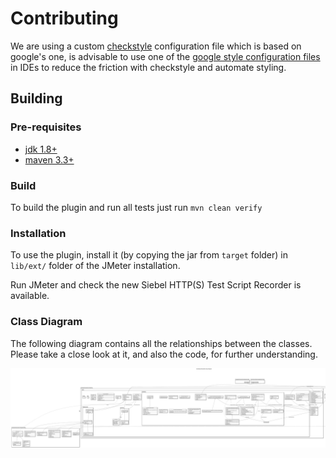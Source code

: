 # Contributing

We are using a custom [checkstyle](http://checkstyle.sourceforge.net/index.html) configuration file which is based on google's one, is advisable to use one of the [google style configuration files](https://github.com/google/styleguide) in IDEs to reduce the friction with checkstyle and automate styling.

## Building

### Pre-requisites

- [jdk 1.8+](http://www.oracle.com/technetwork/java/javase/downloads/index.html)
- [maven 3.3+](https://maven.apache.org/)

### Build

To build the plugin and run all tests just run `mvn clean verify`

### Installation

To use the plugin, install it (by copying the jar from `target` folder) in `lib/ext/` folder of the JMeter installation.

Run JMeter and check the new Siebel HTTP(S) Test Script Recorder is available.

### Class Diagram

The following diagram contains all the relationships between the classes. Please take a close look at it, and also the code, for further understanding.

![Project Diagram](docs/umlDiagram.png)

